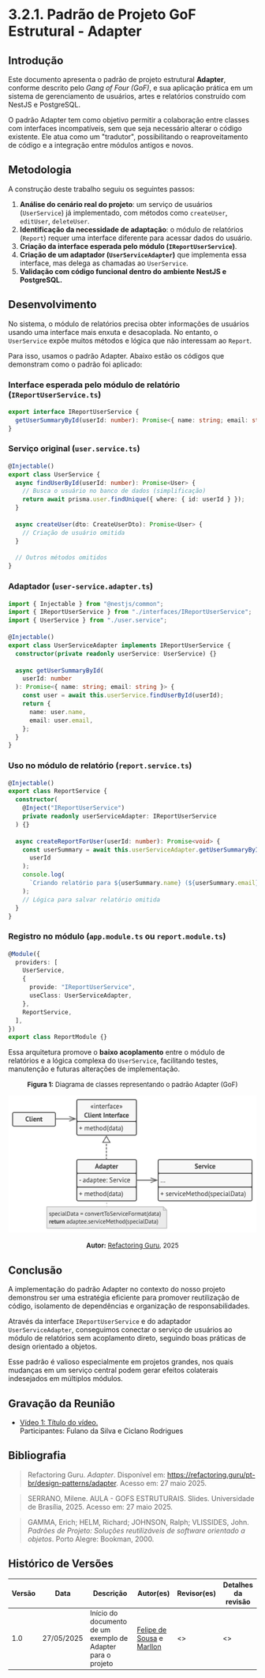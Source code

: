 # 3.2.1. Padrão de Projeto GoF Estrutural - Adapter

## Introdução

Este documento apresenta o padrão de projeto estrutural **Adapter**, conforme descrito pelo _Gang of Four (GoF)_, e sua aplicação prática em um sistema de gerenciamento de usuários, artes e relatórios construído com NestJS e PostgreSQL.

O padrão Adapter tem como objetivo permitir a colaboração entre classes com interfaces incompatíveis, sem que seja necessário alterar o código existente. Ele atua como um "tradutor", possibilitando o reaproveitamento de código e a integração entre módulos antigos e novos.

## Metodologia

A construção deste trabalho seguiu os seguintes passos:

1. **Análise do cenário real do projeto**: um serviço de usuários (`UserService`) já implementado, com métodos como `createUser`, `editUser`, `deleteUser`.
2. **Identificação da necessidade de adaptação**: o módulo de relatórios (`Report`) requer uma interface diferente para acessar dados do usuário.
3. **Criação da interface esperada pelo módulo (`IReportUserService`)**.
4. **Criação de um adaptador (`UserServiceAdapter`)** que implementa essa interface, mas delega as chamadas ao `UserService`.
5. **Validação com código funcional dentro do ambiente NestJS e PostgreSQL.**

## Desenvolvimento

No sistema, o módulo de relatórios precisa obter informações de usuários usando uma interface mais enxuta e desacoplada. No entanto, o `UserService` expõe muitos métodos e lógica que não interessam ao `Report`.

Para isso, usamos o padrão Adapter. Abaixo estão os códigos que demonstram como o padrão foi aplicado:

### Interface esperada pelo módulo de relatório (`IReportUserService.ts`)

```ts
export interface IReportUserService {
  getUserSummaryById(userId: number): Promise<{ name: string; email: string }>;
}
```

### Serviço original (`user.service.ts`)

```ts
@Injectable()
export class UserService {
  async findUserById(userId: number): Promise<User> {
    // Busca o usuário no banco de dados (simplificação)
    return await prisma.user.findUnique({ where: { id: userId } });
  }

  async createUser(dto: CreateUserDto): Promise<User> {
    // Criação de usuário omitida
  }

  // Outros métodos omitidos
}
```

### Adaptador (`user-service.adapter.ts`)

```ts
import { Injectable } from "@nestjs/common";
import { IReportUserService } from "./interfaces/IReportUserService";
import { UserService } from "./user.service";

@Injectable()
export class UserServiceAdapter implements IReportUserService {
  constructor(private readonly userService: UserService) {}

  async getUserSummaryById(
    userId: number
  ): Promise<{ name: string; email: string }> {
    const user = await this.userService.findUserById(userId);
    return {
      name: user.name,
      email: user.email,
    };
  }
}
```

### Uso no módulo de relatório (`report.service.ts`)

```ts
@Injectable()
export class ReportService {
  constructor(
    @Inject("IReportUserService")
    private readonly userServiceAdapter: IReportUserService
  ) {}

  async createReportForUser(userId: number): Promise<void> {
    const userSummary = await this.userServiceAdapter.getUserSummaryById(
      userId
    );
    console.log(
      `Criando relatório para ${userSummary.name} (${userSummary.email})`
    );
    // Lógica para salvar relatório omitida
  }
}
```

### Registro no módulo (`app.module.ts` ou `report.module.ts`)

```ts
@Module({
  providers: [
    UserService,
    {
      provide: "IReportUserService",
      useClass: UserServiceAdapter,
    },
    ReportService,
  ],
})
export class ReportModule {}
```

Essa arquitetura promove o **baixo acoplamento** entre o módulo de relatórios e a lógica complexa do `UserService`, facilitando testes, manutenção e futuras alterações de implementação.

<font size="2"><p style="text-align: center"><b>Figura 1:</b> Diagrama de classes representando o padrão Adapter (GoF)</p></font>

<div style="text-align: center;">

![figura1](./assets/images/adapter.png)

</div>

<font size="2"><p style="text-align: center"><b>Autor:</b> <a href="https://refactoring.guru/pt-br/design-patterns/adapter">Refactoring Guru</a>, 2025</p></font>

## Conclusão

A implementação do padrão Adapter no contexto do nosso projeto demonstrou ser uma estratégia eficiente para promover reutilização de código, isolamento de dependências e organização de responsabilidades.

Através da interface `IReportUserService` e do adaptador `UserServiceAdapter`, conseguimos conectar o serviço de usuários ao módulo de relatórios sem acoplamento direto, seguindo boas práticas de design orientado a objetos.

Esse padrão é valioso especialmente em projetos grandes, nos quais mudanças em um serviço central podem gerar efeitos colaterais indesejados em múltiplos módulos.

## Gravação da Reunião

- [Vídeo 1: Título do vídeo.](https://drive.google.com)</br>
  Participantes: Fulano da Silva e Ciclano Rodrigues

## Bibliografia

> Refactoring Guru. _Adapter_. Disponível em: https://refactoring.guru/pt-br/design-patterns/adapter. Acesso em: 27 maio 2025.

> SERRANO, Milene. AULA - GOFS ESTRUTURAIS. Slides. Universidade de Brasília, 2025. Acesso em: 27 maio 2025.

> GAMMA, Erich; HELM, Richard; JOHNSON, Ralph; VLISSIDES, John. _Padrões de Projeto: Soluções reutilizáveis de software orientado a objetos_. Porto Alegre: Bookman, 2000.

## Histórico de Versões

| Versão | Data       | Descrição                                                   | Autor(es)                                                                             | Revisor(es)   | Detalhes da revisão |
| ------ | ---------- | ----------------------------------------------------------- | ------------------------------------------------------------------------------------- | ------------- | ------------------- |
| 1.0    | 27/05/2025 | Início do documento de um exemplo de Adapter para o projeto | [Felipe de Sousa](https://github.com/fsousac) e [Marllon](https://github.com/m4rllon) | <<Preencher>> | <<Preencher>>       |
